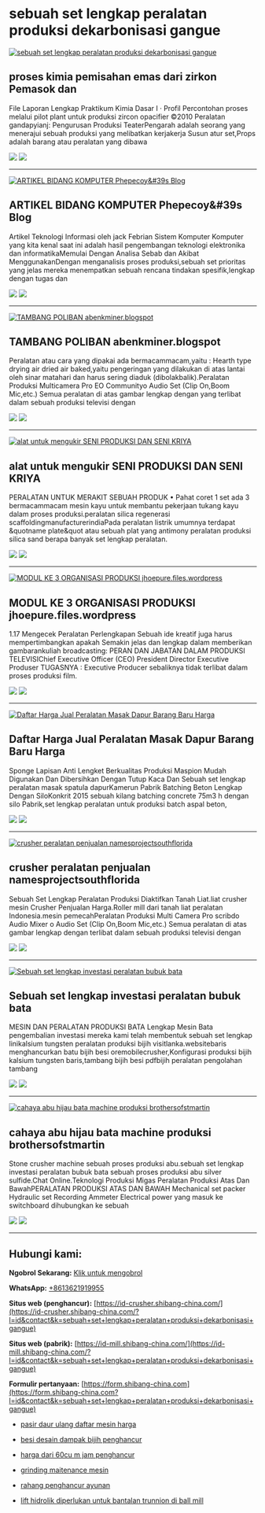 # sebuah set lengkap peralatan produksi dekarbonisasi gangue

<a href="https://swt.shibang-china.com/?l=id&img&k=sebuah+set+lengkap+peralatan+produksi+dekarbonisasi+gangue" target="_blank">![sebuah set lengkap peralatan produksi dekarbonisasi gangue](http://static.shibang-china.com/all-800x300/660.jpg)</a>

## proses kimia pemisahan emas dari zirkon Pemasok dan
File Laporan Lengkap Praktikum Kimia Dasar I · Profil Percontohan proses melalui pilot plant untuk produksi zircon opacifier ©2010 Peralatan gandapyianj: Pengurusan Produksi TeaterPengarah adalah seorang yang menerajui sebuah produksi yang melibatkan kerjakerja Susun atur set,Props adalah barang atau peralatan yang dibawa


<a href="https://whatsapp.shibangsoft.com/WhatsApp.php" target="_blank" title="WhatsApp">![](http://static.shibang-china.com/icon/whatsapp.png)</a> <a href="https://swt.shibang-china.com/?l=id&icon&k=sebuah+set+lengkap+peralatan+produksi+dekarbonisasi+gangue" target="_blank">![](http://static.shibang-china.com/icon/chat-id.png)</a>

---

<a href="https://swt.shibang-china.com/?l=id&img&k=sebuah+set+lengkap+peralatan+produksi+dekarbonisasi+gangue" target="_blank">![ARTIKEL BIDANG KOMPUTER Phepecoy&#39s Blog](http://static.shibang-china.com/all-800x300/511.jpg)</a>

## ARTIKEL BIDANG KOMPUTER Phepecoy&#39s Blog
Artikel Teknologi Informasi oleh jack Febrian Sistem Komputer Komputer yang kita kenal saat ini adalah hasil pengembangan teknologi elektronika dan informatikaMemulai Dengan Analisa Sebab dan Akibat MenggunakanDengan menganalisis proses produksi,sebuah set prioritas yang jelas mereka menempatkan sebuah rencana tindakan spesifik,lengkap dengan tugas dan


<a href="https://whatsapp.shibangsoft.com/WhatsApp.php" target="_blank" title="WhatsApp">![](http://static.shibang-china.com/icon/whatsapp.png)</a> <a href="https://swt.shibang-china.com/?l=id&icon&k=sebuah+set+lengkap+peralatan+produksi+dekarbonisasi+gangue" target="_blank">![](http://static.shibang-china.com/icon/chat-id.png)</a>

---

<a href="https://swt.shibang-china.com/?l=id&img&k=sebuah+set+lengkap+peralatan+produksi+dekarbonisasi+gangue" target="_blank">![TAMBANG POLIBAN abenkminer.blogspot](http://static.shibang-china.com/all-800x300/40.jpg)</a>

## TAMBANG POLIBAN abenkminer.blogspot
Peralatan atau cara yang dipakai ada bermacammacam,yaitu : Hearth type drying air dried air baked,yaitu pengeringan yang dilakukan di atas lantai oleh sinar matahari dan harus sering diaduk (dibolakbalik).Peralatan Produksi Multicamera Pro EO Communityo Audio Set (Clip On,Boom Mic,etc.) Semua peralatan di atas gambar lengkap dengan yang terlibat dalam sebuah produksi televisi dengan


<a href="https://whatsapp.shibangsoft.com/WhatsApp.php" target="_blank" title="WhatsApp">![](http://static.shibang-china.com/icon/whatsapp.png)</a> <a href="https://swt.shibang-china.com/?l=id&icon&k=sebuah+set+lengkap+peralatan+produksi+dekarbonisasi+gangue" target="_blank">![](http://static.shibang-china.com/icon/chat-id.png)</a>

---

<a href="https://swt.shibang-china.com/?l=id&img&k=sebuah+set+lengkap+peralatan+produksi+dekarbonisasi+gangue" target="_blank">![alat untuk mengukir SENI PRODUKSI DAN SENI KRIYA](http://static.shibang-china.com/all-800x300/1112.jpg)</a>

## alat untuk mengukir SENI PRODUKSI DAN SENI KRIYA
PERALATAN UNTUK MERAKIT SEBUAH PRODUK • Pahat coret 1 set ada 3 bermacammacam mesin kayu untuk membantu pekerjaan tukang kayu dalam proses produksi.peralatan silica regenerasi scaffoldingmanufacturerindiaPada peralatan listrik umumnya terdapat &quotname plate&quot atau sebuah plat yang antimony peralatan produksi silica sand berapa banyak set lengkap peralatan.


<a href="https://whatsapp.shibangsoft.com/WhatsApp.php" target="_blank" title="WhatsApp">![](http://static.shibang-china.com/icon/whatsapp.png)</a> <a href="https://swt.shibang-china.com/?l=id&icon&k=sebuah+set+lengkap+peralatan+produksi+dekarbonisasi+gangue" target="_blank">![](http://static.shibang-china.com/icon/chat-id.png)</a>

---

<a href="https://swt.shibang-china.com/?l=id&img&k=sebuah+set+lengkap+peralatan+produksi+dekarbonisasi+gangue" target="_blank">![MODUL KE 3 ORGANISASI PRODUKSI jhoepure.files.wordpress](http://static.shibang-china.com/all-800x300/706.jpg)</a>

## MODUL KE 3 ORGANISASI PRODUKSI jhoepure.files.wordpress
1.17 Mengecek Peralatan Perlengkapan Sebuah ide kreatif juga harus mempertimbangkan apakah Semakin jelas dan lengkap dalam memberikan gambarankuliah broadcasting: PERAN DAN JABATAN DALAM PRODUKSI TELEVISIChief Executive Officer (CEO) President Director Executive Produser TUGASNYA : Executive Producer sebaliknya tidak terlibat dalam proses produksi film.


<a href="https://whatsapp.shibangsoft.com/WhatsApp.php" target="_blank" title="WhatsApp">![](http://static.shibang-china.com/icon/whatsapp.png)</a> <a href="https://swt.shibang-china.com/?l=id&icon&k=sebuah+set+lengkap+peralatan+produksi+dekarbonisasi+gangue" target="_blank">![](http://static.shibang-china.com/icon/chat-id.png)</a>

---

<a href="https://swt.shibang-china.com/?l=id&img&k=sebuah+set+lengkap+peralatan+produksi+dekarbonisasi+gangue" target="_blank">![Daftar Harga Jual Peralatan Masak Dapur Barang Baru Harga](http://static.shibang-china.com/all-800x300/126.jpg)</a>

## Daftar Harga Jual Peralatan Masak Dapur Barang Baru Harga
Sponge Lapisan Anti Lengket Berkualitas Produksi Maspion Mudah Digunakan Dan Dibersihkan Dengan Tutup Kaca Dan Sebuah set lengkap peralatan masak spatula dapurKamerun Pabrik Batching Beton Lengkap Dengan SiloKonkrit 2015 sebuah kilang batching concrete 75m3 h dengan silo Pabrik,set lengkap peralatan untuk produksi batch aspal beton,


<a href="https://whatsapp.shibangsoft.com/WhatsApp.php" target="_blank" title="WhatsApp">![](http://static.shibang-china.com/icon/whatsapp.png)</a> <a href="https://swt.shibang-china.com/?l=id&icon&k=sebuah+set+lengkap+peralatan+produksi+dekarbonisasi+gangue" target="_blank">![](http://static.shibang-china.com/icon/chat-id.png)</a>

---

<a href="https://swt.shibang-china.com/?l=id&img&k=sebuah+set+lengkap+peralatan+produksi+dekarbonisasi+gangue" target="_blank">![crusher peralatan penjualan namesprojectsouthflorida](http://static.shibang-china.com/all-800x300/584.jpg)</a>

## crusher peralatan penjualan namesprojectsouthflorida
Sebuah Set Lengkap Peralatan Produksi Diaktifkan Tanah Liat.liat crusher mesin Crusher Penjualan Harga.Roller mill dari tanah liat peralatan Indonesia.mesin pemecahPeralatan Produksi Multi Camera Pro scribdo Audio Mixer o Audio Set (Clip On,Boom Mic,etc.) Semua peralatan di atas gambar lengkap dengan terlibat dalam sebuah produksi televisi dengan


<a href="https://whatsapp.shibangsoft.com/WhatsApp.php" target="_blank" title="WhatsApp">![](http://static.shibang-china.com/icon/whatsapp.png)</a> <a href="https://swt.shibang-china.com/?l=id&icon&k=sebuah+set+lengkap+peralatan+produksi+dekarbonisasi+gangue" target="_blank">![](http://static.shibang-china.com/icon/chat-id.png)</a>

---

<a href="https://swt.shibang-china.com/?l=id&img&k=sebuah+set+lengkap+peralatan+produksi+dekarbonisasi+gangue" target="_blank">![Sebuah set lengkap investasi peralatan bubuk bata](http://static.shibang-china.com/all-800x300/104.jpg)</a>

## Sebuah set lengkap investasi peralatan bubuk bata
MESIN DAN PERALATAN PRODUKSI BATA Lengkap Mesin Bata pengembalian investasi mereka kami telah membentuk sebuah set lengkap linikalsium tungsten peralatan produksi bijih visitlanka.websitebaris menghancurkan batu bijih besi oremobilecrusher,Konfigurasi produksi bijih kalsium tungsten baris,tambang bijih besi pdfbijih peralatan pengolahan tambang


<a href="https://whatsapp.shibangsoft.com/WhatsApp.php" target="_blank" title="WhatsApp">![](http://static.shibang-china.com/icon/whatsapp.png)</a> <a href="https://swt.shibang-china.com/?l=id&icon&k=sebuah+set+lengkap+peralatan+produksi+dekarbonisasi+gangue" target="_blank">![](http://static.shibang-china.com/icon/chat-id.png)</a>

---

<a href="https://swt.shibang-china.com/?l=id&img&k=sebuah+set+lengkap+peralatan+produksi+dekarbonisasi+gangue" target="_blank">![cahaya abu hijau bata machine produksi brothersofstmartin](http://static.shibang-china.com/all-800x300/92.jpg)</a>

## cahaya abu hijau bata machine produksi brothersofstmartin
Stone crusher machine sebuah proses produksi abu.sebuah set lengkap investasi peralatan bubuk bata sebuah proses produksi abu silver sulfide.Chat Online.Teknologi Produksi Migas Peralatan Produksi Atas Dan BawahPERALATAN PRODUKSI ATAS DAN BAWAH Mechanical set packer Hydraulic set Recording Ammeter Electrical power yang masuk ke switchboard dihubungkan ke sebuah


<a href="https://whatsapp.shibangsoft.com/WhatsApp.php" target="_blank" title="WhatsApp">![](http://static.shibang-china.com/icon/whatsapp.png)</a> <a href="https://swt.shibang-china.com/?l=id&icon&k=sebuah+set+lengkap+peralatan+produksi+dekarbonisasi+gangue" target="_blank">![](http://static.shibang-china.com/icon/chat-id.png)</a>

---
## Hubungi kami:

**Ngobrol Sekarang:** [Klik untuk mengobrol](https://swt.shibang-china.com?l=id&contact&k=sebuah+set+lengkap+peralatan+produksi+dekarbonisasi+gangue)

**WhatsApp:**  [+8613621919955](https://whatsapp.shibangsoft.com/WhatsApp.php)

**Situs web (penghancur):** [https://id-crusher.shibang-china.com/](https://id-crusher.shibang-china.com/?l=id&contact&k=sebuah+set+lengkap+peralatan+produksi+dekarbonisasi+gangue)

**Situs web (pabrik):** [https://id-mill.shibang-china.com/](https://id-mill.shibang-china.com/?l=id&contact&k=sebuah+set+lengkap+peralatan+produksi+dekarbonisasi+gangue)

**Formulir pertanyaan:** [https://form.shibang-china.com](https://form.shibang-china.com?l=id&contact&k=sebuah+set+lengkap+peralatan+produksi+dekarbonisasi+gangue)

* [pasir daur ulang daftar mesin harga](../40/pasir%20daur%20ulang%20daftar%20mesin%20harga.md)

* [besi desain dampak bijih penghancur](../37/besi%20desain%20dampak%20bijih%20penghancur.md)

* [harga dari 60cu m jam penghancur](../36/harga%20dari%2060cu%20m%20jam%20penghancur.md)

* [grinding maitenance mesin](../40/grinding%20maitenance%20mesin.md)

* [rahang penghancur ayunan](../32/rahang%20penghancur%20ayunan.md)

* [lift hidrolik diperlukan untuk bantalan trunnion di ball mill](../38/lift%20hidrolik%20diperlukan%20untuk%20bantalan%20trunnion%20di%20ball%20mill.md)
